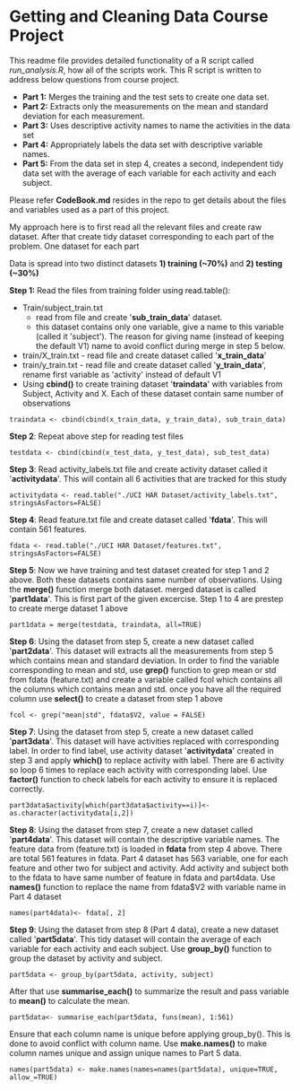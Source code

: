 # Getting and Cleaning Data Course Project

This readme file provides detailed functionality of a R script called *run_analysis.R*, how all of the scripts work. This R script is written to address below questions from course project. 
* **Part 1:** Merges the training and the test sets to create one data set.
* **Part 2:** Extracts only the measurements on the mean and standard deviation for each measurement. 
* **Part 3:** Uses descriptive activity names to name the activities in the data set
* **Part 4:** Appropriately labels the data set with descriptive variable names. 
* **Part 5:** From the data set in step 4, creates a second, independent tidy data set with the average of each variable for each activity and each subject.

Please refer **CodeBook.md** resides in the repo to get details about the files and variables used as a part of this project. 

My approach here is to first read all the relevant files and create raw dataset. After that create tidy dataset corresponding to each part of the problem. One dataset for each part

Data is spread into two distinct datasets **1) training (~70%)** and **2) testing (~30%)**

**Step 1:** Read the files from training folder using read.table():
- Train/subject_train.txt
    - read from file and create '**sub_train_data**' dataset.
    - this dataset contains only one variable, give a name to this variable (called it 'subject'). The reason for giving name (instead of keeping the default V1) name to avoid conflict during merge in step 5 below.
- train/X_train.txt - read file and create dataset called '**x_train_data**'
- train/y_train.txt - read file and create dataset called '**y_train_data**', rename first variable as 'activity' instead of default V1
- Using **cbind()** to create training dataset '**traindata**' with variables from Subject, Activity and X. Each of these dataset contain same number of observations
```{r}
traindata <- cbind(cbind(x_train_data, y_train_data), sub_train_data)
```

**Step 2**: Repeat above step for reading test files
```{r}
testdata <- cbind(cbind(x_test_data, y_test_data), sub_test_data)
```

**Step 3**: Read activity_labels.txt file and create activity dataset called it '**activitydata**'. This will contain all 6 activities that are tracked for this study 
```{r}
activitydata <- read.table("./UCI HAR Dataset/activity_labels.txt", stringsAsFactors=FALSE)
```

**Step 4**: Read feature.txt file and create dataset called '**fdata**'. This will contain 561 features.
```{r}
fdata <- read.table("./UCI HAR Dataset/features.txt", stringsAsFactors=FALSE)
```

**Step 5**: Now we have training and test dataset created for step 1 and 2 above. Both these datasets contains same number of observations. Using the **merge()** function merge both dataset. merged dataset is called '**part1data**'. This is first part of the given excercise. Step 1 to 4 are prestep to create merge dataset
1 above
```{r}
part1data = merge(testdata, traindata, all=TRUE)
```

**Step 6**: Using the dataset from step 5, create a new dataset called '**part2data**'. This dataset will extracts all the measurements from step 5 which contains mean and standard deviation. In order to find the variable corresponding to mean and std, use **grep()** function to grep mean or std from fdata (feature.txt) and create a variable called fcol which contains all the columns which contains mean and std. once you have all the required column use **select()** to create a dataset from step 1 above
```{r}
fcol <- grep("mean|std", fdata$V2, value = FALSE)
```

**Step 7**: Using the dataset from step 5, create a new dataset called '**part3data**'. This dataset will have activities replaced with corresponding label. In order to find label, use activity dataset '**activitydata**' created in step 3 and apply **which()** to replace activity with label. There are 6 activity so loop 6 times to replace each activity with corresponding label. Use **factor()** function to check labels for each activity to ensure it is replaced correctly. 
```{r}
part3data$activity[which(part3data$activity==i)]<-as.character(activitydata[i,2])
```

**Step 8**: Using the dataset from step 7, create a new dataset called '**part4data**'. This dataset will contain the descriptive variable names. The feature data from (feature.txt) is loaded in **fdata** from step 4 above. There are total 561 features in fdata. Part 4 dataset has 563 variable, one for each feature and other two for subject and activity. Add activity and subject both to the fdata to have same number of feature in fdata and part4data. Use **names()** function to replace the name from fdata$V2 with variable name in Part 4 dataset
```{r}
names(part4data)<- fdata[, 2]
```

**Step 9**: Using the dataset from step 8 (Part 4 data), create a new dataset called '**part5data**'. This tidy dataset will contain the average of each variable for each activity and each subject. Use **group_by()** function to group the dataset by activity and subject. 

```{r}
part5data <- group_by(part5data, activity, subject)
```
After that use **summarise_each()** to summarize the result and pass variable to **mean()** to calculate the mean. 
```{r}
part5data<- summarise_each(part5data, funs(mean), 1:561)
```
Ensure that each column name is unique before applying group_by(). This is done to avoid conflict with column name. Use **make.names()** to make column names unique and assign unique names to Part 5 data.
```{r}
names(part5data) <- make.names(names=names(part5data), unique=TRUE, allow_=TRUE)
```

